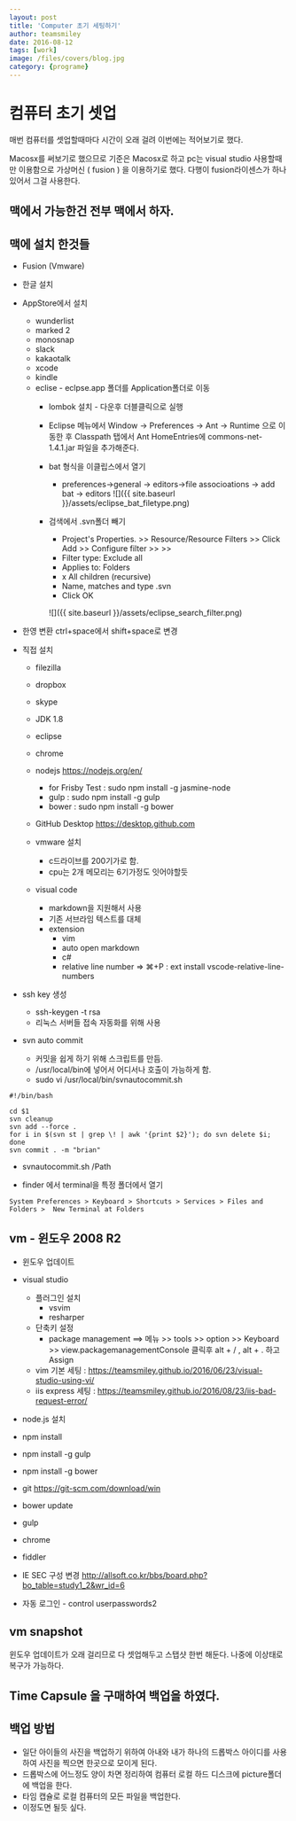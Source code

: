 ```yaml
---
layout: post
title: 'Computer 초기 세팅하기' 
author: teamsmiley 
date: 2016-08-12
tags: [work]
image: /files/covers/blog.jpg
category: {programe}
---
```


# 컴퓨터 초기 셋업

매번 컴퓨터를 셋업할때마다 시간이 오래 걸려 이번에는 적어보기로 했다.

Macosx를 써보기로 했으므로 기준은 Macosx로 하고 pc는 visual studio 사용할때만 이용함으로 가상머신 ( fusion ) 을 이용하기로 했다.
다행이 fusion라이센스가 하나 있어서 그걸 사용한다.

## 맥에서 가능한건 전부 맥에서 하자.

## 맥에 설치 한것들 
* Fusion (Vmware)
* 한글 설치
* AppStore에서 설치 
    * wunderlist 
    * marked 2
    * monosnap
    * slack 
    * kakaotalk 
    * xcode
    * kindle
    * eclise - eclpse.app 폴더를 Application폴더로 이동 
        * lombok 설치 - 다운후 더블클릭으로 실행  
        * Eclipse 메뉴에서 Window -> Preferences -> Ant -> Runtime 으로 이동한 후 Classpath 탭에서 Ant HomeEntries에 commons-net-1.4.1.jar 파일을 추가해준다.
        * bat 형식을 이클립스에서 열기 
            * preferences->general -> editors->file associoations -> add bat -> editors 
            ![]({{ site.baseurl }}/assets/eclipse_bat_filetype.png)

        * 검색에서 .svn폴더 빼기 
            * Project's Properties. >> Resource/Resource Filters >> Click Add  >>  Configure filter >>  >>
            * Filter type: Exclude all
            * Applies to: Folders
            * x All children (recursive)
            * Name, matches and type .svn
            * Click OK

            ![]({{ site.baseurl }}/assets/eclipse_search_filter.png)

* 한영 변환 ctrl+space에서  shift+space로 변경

* 직접 설치 
    * filezilla
    * dropbox 
    * skype
    * JDK 1.8 
    * eclipse 
    * chrome
    * nodejs <https://nodejs.org/en/>
        * for Frisby Test : sudo npm install -g jasmine-node
        * gulp : sudo npm install -g gulp 
        * bower : sudo npm install -g bower 
    * GitHub Desktop <https://desktop.github.com>

    * vmware 설치 
        * c드라이브를 200기가로 함.
        * cpu는 2개 메모리는 6기가정도 잇어야할듯

    * visual code 
        * markdown을 지원해서 사용 
        * 기존 서브라임 텍스트를 대체
        * extension 
            * vim 
            * auto open markdown
            * c# 
            * relative line number => ⌘+P : ext install vscode-relative-line-numbers




* ssh key 생성 
    * ssh-keygen -t rsa
    * 리눅스 서버들 접속 자동화를 위해 사용

* svn auto commit 
    * 커밋을 쉽게 하기 위해 스크립트를 만듬.
    * /usr/local/bin에 넣어서 어디서나 호출이 가능하게 함.
    * sudo vi /usr/local/bin/svnautocommit.sh 

```
#!/bin/bash

cd $1
svn cleanup
svn add --force .
for i in $(svn st | grep \! | awk '{print $2}'); do svn delete $i; done
svn commit . -m "brian"
```
    
* svnautocommit.sh /Path


* finder 에서 terminal을 특정 폴더에서 열기 

```
System Preferences > Keyboard > Shortcuts > Services > Files and Folders >  New Terminal at Folders
```


## vm -  윈도우 2008 R2

* 윈도우 업데이트
* visual studio
    * 플러그인 설치 
        * vsvim 
        * resharper
    * 단축키 설정 
        * package management ==> 메뉴 >> tools >> option >> Keyboard >> view.packagemanagementConsole 클릭후 alt + / , alt + . 하고 Assign
    * vim 기본 세팅 : <https://teamsmiley.github.io/2016/06/23/visual-studio-using-vi/>
    * iis express 세팅 : <https://teamsmiley.github.io/2016/08/23/iis-bad-request-error/>

* node.js  설치 
* npm install 
* npm install -g gulp
* npm install -g bower 
* git <https://git-scm.com/download/win>
* bower update
* gulp
* chrome 
* fiddler 
* IE SEC 구성 변경 <http://allsoft.co.kr/bbs/board.php?bo_table=study1_2&wr_id=6>
* 자동 로그인 -  control userpasswords2


## vm snapshot 
윈도우 업데이트가 오래 걸리므로 다 셋업해두고 스탭샷 한번 해둔다.
나중에 이상태로 복구가 가능하다.


## Time Capsule 을 구매하여 백업을 하였다. 

## 백업 방법 
* 일단 아이들의 사진을 백업하기 위하여 아내와 내가 하나의 드롭박스 아이디를 사용하여 사진을 찍으면 한곳으로 모이게 된다. 
* 드롭박스에 어느정도 양이 차면 정리하여 컴퓨터 로컬 하드 디스크에 picture폴더에 백업을 한다. 
* 타임 캡슐로 로컬 컴퓨터의 모든 파일을 백업한다.  
* 이정도면 될듯 싶다. 

 


















